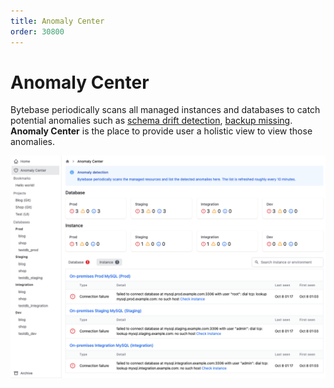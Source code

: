 ```yaml
---
title: Anomaly Center
order: 30800
---
```


# Anomaly Center

Bytebase periodically scans all managed instances and databases to catch potential anomalies such as [schema drift detection](/docs/features/drift-detection), [backup missing](/docs/features/backup-and-restore#detect-missing-backup). **Anomaly Center** is the place to provide user a holistic view to view those anomalies.

![anomaly-center](/static/docs-assets/anomaly-center.png)
